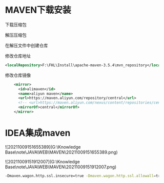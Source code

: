# MAVEN下载安装

下载压缩包

解压压缩包

在解压文件中创建仓库

修改仓库地址

```xml
<localRepository>F:\FHL\Install\apache-maven-3.5.4\mvn_repository</localRepository>
```

修改仓库镜像

```xml
    <mirror>
      <id>alimaven</id>  
      <name>aliyun maven</name>  
      <url>https://maven.aliyun.com/repository/central</url>
      <!-- <url>https://maven.aliyun.com/nexus/content/repositories/central</url> -->
      <mirrorOf>central</mirrorOf>
    </mirror>
```



# IDEA集成maven

![20211009151655389](G:\Knowledge Base\note\JAVA\WEB\MAVEN\20211009151655389.png)

![20211009151912007](G:\Knowledge Base\note\JAVA\WEB\MAVEN\20211009151912007.png)



```bash
-Dmaven.wagon.http.ssl.insecure=true -Dmaven.wagon.http.ssl.allowall=true -Dmaven.wagon.http.ssl.ignore.validity.dates=true
```


